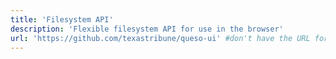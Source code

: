 ```yaml
---
title: 'Filesystem API'
description: 'Flexible filesystem API for use in the browser'
url: 'https://github.com/texastribune/queso-ui' #don't have the URL for this project
---
```

